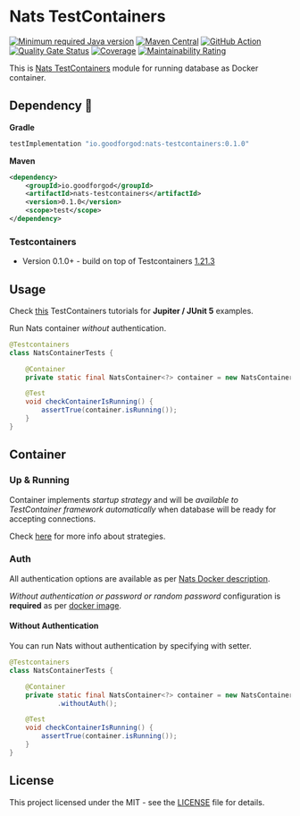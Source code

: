 # Nats TestContainers

[![Minimum required Java version](https://img.shields.io/badge/Java-11%2B-blue?logo=openjdk)](https://openjdk.org/projects/jdk/11/)
[![Maven Central](https://maven-badges.herokuapp.com/maven-central/com.github.goodforgod/nats-testcontainer/badge.svg)](https://maven-badges.herokuapp.com/maven-central/com.github.goodforgod/nats-testcontainer)
[![GitHub Action](https://github.com/goodforgod/nats-testcontainers/workflows/CI%20Master/badge.svg)](https://github.com/GoodforGod/nats-testcontainers/actions?query=workflow%3A"CI+Master"++)
[![Quality Gate Status](https://sonarcloud.io/api/project_badges/measure?project=GoodforGod_nats-testcontainers&metric=alert_status)](https://sonarcloud.io/dashboard?id=GoodforGod_nats-testcontainers)
[![Coverage](https://sonarcloud.io/api/project_badges/measure?project=GoodforGod_nats-testcontainers&metric=coverage)](https://sonarcloud.io/dashboard?id=GoodforGod_nats-testcontainers)
[![Maintainability Rating](https://sonarcloud.io/api/project_badges/measure?project=GoodforGod_nats-testcontainers&metric=sqale_rating)](https://sonarcloud.io/dashboard?id=GoodforGod_nats-testcontainers)

This is [Nats TestContainers](https://nats.io) module for running database as Docker container.

## Dependency :rocket:

**Gradle**
```groovy
testImplementation "io.goodforgod:nats-testcontainers:0.1.0"
```

**Maven**
```xml
<dependency>
    <groupId>io.goodforgod</groupId>
    <artifactId>nats-testcontainers</artifactId>
    <version>0.1.0</version>
    <scope>test</scope>
</dependency>
```

### Testcontainers

- Version 0.1.0+ - build on top of Testcontainers [1.21.3](https://mvnrepository.com/artifact/org.testcontainers/testcontainers/1.21.3)

## Usage

Check [this](https://www.testcontainers.org/test_framework_integration/junit_5/) TestContainers tutorials for **Jupiter / JUnit 5** examples.

Run Nats container *without* authentication.
```java
@Testcontainers
class NatsContainerTests {

    @Container
    private static final NatsContainer<?> container = new NatsContainer<>("nats:2.11-alpine");

    @Test
    void checkContainerIsRunning() {
        assertTrue(container.isRunning());
    }
}
```

## Container

### Up & Running

Container implements *startup strategy* and will be *available to TestContainer framework automatically* when database will be ready for accepting connections.

Check [here](https://www.testcontainers.org/features/startup_and_waits/) for more info about strategies.

### Auth

All authentication options are available as per [Nats Docker description](https://hub.docker.com/_/nats).

*Without authentication or password or random password* configuration is **required** as per [docker image](https://hub.docker.com/_/nats).

#### Without Authentication

You can run Nats without authentication by specifying with setter.

```java
@Testcontainers
class NatsContainerTests {

    @Container
    private static final NatsContainer<?> container = new NatsContainer<>()
            .withoutAuth();

    @Test
    void checkContainerIsRunning() {
        assertTrue(container.isRunning());
    }
}
```

## License

This project licensed under the MIT - see the [LICENSE](LICENSE) file for details.

